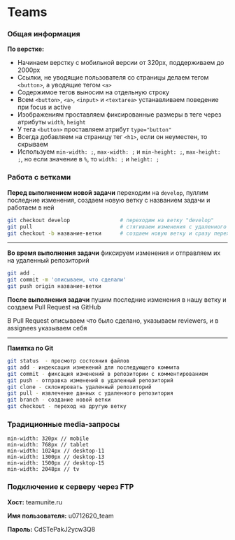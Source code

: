 # Teams

### Общая информация

**По верстке:**
- Начинаем верстку с мобильной версии от 320px, поддерживаем до 2000px
- Ссылки, не уводящие пользователя со страницы делаем тегом `<button>`, а уводящие тегом `<a>`
- Содержимое тегов выносим на отдельную строку
- Всем `<button>`, `<a>`, `<input>` и `<textarea>` устанавливаем поведение при focus и active
- Изображениям проставляем фиксированные размеры в теге через атрибуты `width`, `height`
- У тега `<button>` проставляем атрибут `type="button"`
- Всегда добавляем на страницу тег `<h1>`, если он неуместен, то скрываем
- Используем `min-width: ;`, `max-width: ;` и `min-height: ;`, `max-height: ;`, но если значение в `%`, то `width: ;` и `height: ;`

### Работа с ветками

**Перед выполнением новой задачи** переходим на `develop`, пуллим последние изменения, создаем новую ветку с названием задачи и работаем в ней

```bash
git checkout develop                # переходим на ветку "develop"
git pull                            # стягиваем изменения с удаленного репозитория
git checkout -b название-ветки      # создаем новую ветку и сразу переходим на нее, например TEAM-102
```

------------

**Во время выполнения задачи** фиксируем изменения и отправляем их на удаленный репозиторий

```bash
git add .
git commit -m 'описываем, что сделали'
git push origin название-ветки
```

**После выполнения задачи** пушим последние изменения в нашу ветку и создаем Pull Request на GitHub

В Pull Request описываем что было сделано, указываем reviewers, и в assignees указываем себя

------------

**Памятка по Git**

```bash
git status  - просмотр состояния файлов
git add - индексация изменений для последующего коммита
git commit - фиксация изменений в репозитории с комментированием
git push - отправка изменений в удаленный репозиторий
git clone - склонировать удаленный репозиторий
git pull - извлечение данных с удаленного репозитория
git branch - создание новой ветки
git checkout - переход на другую ветку
```

### Традиционные media-запросы

```
min-width: 320px // mobile
min-width: 768px // tablet
min-width: 1024px // desktop-11
min-width: 1300px // desktop-13
min-width: 1500px // desktop-15
min-width: 2048px // tv
```

### Подключение к серверу через FTP
**Хост:** teamunite.ru

**Имя пользователя:** u0712620_team

**Пароль:** CdSTePakJ2ycw3Q8
